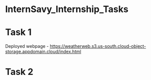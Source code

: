 # InternSavy_Internship_Tasks


# Task 1
Deployed webpage - https://weatherweb.s3.us-south.cloud-object-storage.appdomain.cloud/index.html

# Task 2
